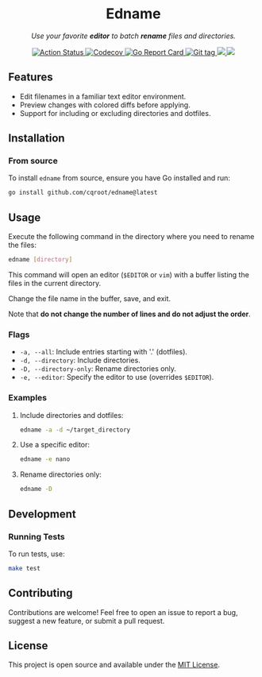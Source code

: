 <div align="center">
  <h1>Edname</h1>
  <p><i>Use your favorite <b>editor</b> to batch <b>rename</b> files and directories.</i></p>

  <p>
    <a href="https://github.com/cqroot/edname/actions">
      <img src="https://github.com/cqroot/edname/workflows/test/badge.svg" alt="Action Status" />
    </a>
    <a href="https://codecov.io/gh/cqroot/edname">
      <img src="https://codecov.io/gh/cqroot/edname/branch/main/graph/badge.svg" alt="Codecov" />
    </a>
    <a href="https://goreportcard.com/report/github.com/cqroot/edname">
      <img src="https://goreportcard.com/badge/github.com/cqroot/edname" alt="Go Report Card" />
    </a>
    <a href="https://github.com/cqroot/edname/tags">
      <img src="https://img.shields.io/github/v/tag/cqroot/edname" alt="Git tag" />
    </a>
    <a href="https://github.com/cqroot/edname/blob/main/LICENSE">
      <img src="https://img.shields.io/github/license/cqroot/edname" />
    </a>
    <a href="https://github.com/cqroot/edname/issues">
      <img src="https://img.shields.io/github/issues/cqroot/edname" />
    </a>
  </p>
</div>

## Features

- Edit filenames in a familiar text editor environment.
- Preview changes with colored diffs before applying.
- Support for including or excluding directories and dotfiles.

## Installation

### From source

To install `edname` from source, ensure you have Go installed and run:

```bash
go install github.com/cqroot/edname@latest
```

## Usage

Execute the following command in the directory where you need to rename the files:

```bash
edname [directory]
```

This command will open an editor (`$EDITOR` or `vim`) with a buffer listing the files in the current directory.

Change the file name in the buffer, save, and exit.

Note that **do not change the number of lines and do not adjust the order**.

### Flags

- `-a, --all`: Include entries starting with '.' (dotfiles).
- `-d, --directory`: Include directories.
- `-D, --directory-only`: Rename directories only.
- `-e, --editor`: Specify the editor to use (overrides `$EDITOR`).

### Examples

1. Include directories and dotfiles:

   ```bash
   edname -a -d ~/target_directory
   ```

2. Use a specific editor:

   ```bash
   edname -e nano
   ```

3. Rename directories only:
   ```bash
   edname -D
   ```

## Development

### Running Tests

To run tests, use:

```bash
make test
```

## Contributing

Contributions are welcome! Feel free to open an issue to report a bug, suggest a new feature, or submit a pull request.

## License

This project is open source and available under the [MIT License](LICENSE).
